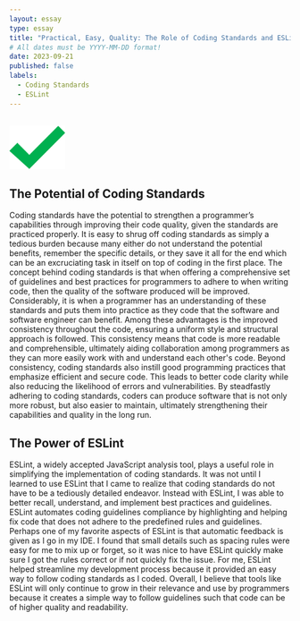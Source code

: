```yaml
---
layout: essay
type: essay
title: "Practical, Easy, Quality: The Role of Coding Standards and ESLint in Improving Code Quality"
# All dates must be YYYY-MM-DD format!
date: 2023-09-21
published: false
labels:
  - Coding Standards
  - ESLint
---
```

<br>
<img width="100px" class="rounded float-start pe-4" src="../img/check.png">
<br>


## The Potential of Coding Standards

Coding standards have the potential to strengthen a programmer’s capabilities through improving their code quality, given the standards are practiced properly. It is easy to shrug off coding standards as simply a tedious burden because many either do not understand the potential benefits, remember the specific details, or they save it all for the end which can be an excruciating task in itself on top of coding in the first place. The concept behind coding standards is that when offering a comprehensive set of guidelines and best practices for programmers to adhere to when writing code, then the quality of the software produced will be improved. Considerably, it is when a programmer has an understanding of these standards and puts them into practice as they code that the software and software engineer can benefit. Among these advantages is the improved consistency throughout the code, ensuring a uniform style and structural approach is followed. This consistency means that code is more readable and comprehensible, ultimately aiding collaboration among programmers as they can more easily work with and understand each other's code. Beyond consistency, coding standards also instill good programming practices that emphasize efficient and secure code. This leads to better code clarity while also reducing the likelihood of errors and vulnerabilities. By steadfastly adhering to coding standards, coders can produce software that is not only more robust, but also easier to maintain, ultimately strengthening their capabilities and quality in the long run.

## The Power of ESLint

ESLint, a widely accepted JavaScript analysis tool, plays a useful role in simplifying the implementation of coding standards. It was not until I learned to use ESLint that I came to realize that coding standards do not have to be a tediously detailed endeavor. Instead with ESLint, I was able to better recall, understand, and implement best practices and guidelines. ESLint automates coding guidelines compliance by highlighting and helping fix code that does not adhere to the predefined rules and guidelines. Perhaps one of my favorite aspects of ESLint is that automatic feedback is given as I go in my IDE. I found that small details such as spacing rules were easy for me to mix up or forget, so it was nice to have ESLint quickly make sure I got the rules correct or if not quickly fix the issue. For me, ESLint helped streamline my development process because it provided an easy way to follow coding standards as I coded. Overall, I believe that tools like ESLint will only continue to grow in their relevance and use by programmers because it creates a simple way to follow guidelines such that code can be of higher quality and readability. 

